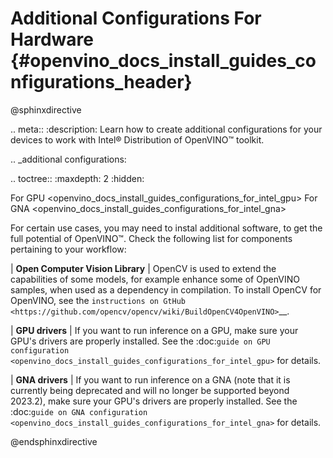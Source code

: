 # Additional Configurations For Hardware {#openvino_docs_install_guides_configurations_header}

@sphinxdirective

.. meta::
   :description: Learn how to create additional configurations for your devices 
                 to work with Intel® Distribution of OpenVINO™ toolkit.

.. _additional configurations:

.. toctree::
   :maxdepth: 2
   :hidden:
 
   For GPU <openvino_docs_install_guides_configurations_for_intel_gpu>
   For GNA <openvino_docs_install_guides_configurations_for_intel_gna>


For certain use cases, you may need to instal additional software, to get the full 
potential of OpenVINO™. Check the following list for components pertaining to your 
workflow:

| **Open Computer Vision Library**
|   OpenCV is used to extend the capabilities of some models, for example enhance some of
    OpenVINO samples, when used as a dependency in compilation. To install OpenCV for OpenVINO, see the 
    `instructions on GtHub <https://github.com/opencv/opencv/wiki/BuildOpenCV4OpenVINO>`__.

| **GPU drivers**
|   If you want to run inference on a GPU, make sure your GPU's drivers are properly installed.
    See the :doc:`guide on GPU configuration <openvino_docs_install_guides_configurations_for_intel_gpu>`
    for details.

| **GNA drivers**
|   If you want to run inference on a GNA (note that it is currently being deprecated and will no longer
    be supported beyond 2023.2), make sure your GPU's drivers are properly installed. See the 
    :doc:`guide on GNA configuration <openvino_docs_install_guides_configurations_for_intel_gna>`
    for details.


@endsphinxdirective

